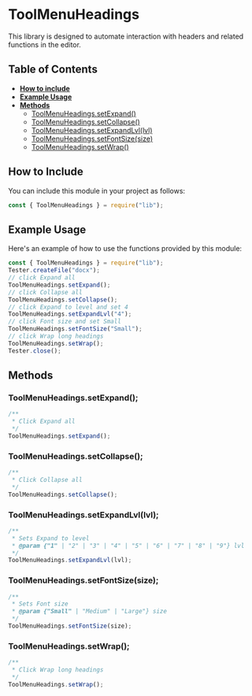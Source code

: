 # ToolMenuHeadings

This library is designed to automate interaction with headers and related functions in the editor.

## Table of Contents

-   [**How to include**](#how-to-include)
-   [**Example Usage**](#example-usage)
-   [**Methods**](#methods)
    -   [ToolMenuHeadings.setExpand()](#toolmenuheadingssetexpand)
    -   [ToolMenuHeadings.setCollapse()](#toolmenuheadingssetcollapse)
    -   [ToolMenuHeadings.setExpandLvl(lvl)](#toolmenuheadingssetexpandlvllvl)
    -   [ToolMenuHeadings.setFontSize(size)](#toolmenuheadingssetfontsizesize)
    -   [ToolMenuHeadings.setWrap()](#toolmenuheadingssetwrap)

## How to Include

You can include this module in your project as follows:

```javascript
const { ToolMenuHeadings } = require("lib");
```

## Example Usage

Here's an example of how to use the functions provided by this module:

```javascript
const { ToolMenuHeadings } = require("lib");
Tester.createFile("docx");
// click Expand all
ToolMenuHeadings.setExpand();
// click Collapse all
ToolMenuHeadings.setCollapse();
// click Expand to level and set 4
ToolMenuHeadings.setExpandLvl("4");
// click Font size and set Small
ToolMenuHeadings.setFontSize("Small");
// click Wrap long headings
ToolMenuHeadings.setWrap();
Tester.close();
```

## Methods

### ToolMenuHeadings.setExpand();

```javascript
/**
 * Click Expand all
 */
ToolMenuHeadings.setExpand();
```

### ToolMenuHeadings.setCollapse();

```javascript
/**
 * Click Collapse all
 */
ToolMenuHeadings.setCollapse();
```

### ToolMenuHeadings.setExpandLvl(lvl);

```javascript
/**
 * Sets Expand to level
 * @param {"1" | "2" | "3" | "4" | "5" | "6" | "7" | "8" | "9"} lvl
 */
ToolMenuHeadings.setExpandLvl(lvl);
```

### ToolMenuHeadings.setFontSize(size);

```javascript
/**
 * Sets Font size
 * @param {"Small" | "Medium" | "Large"} size
 */
ToolMenuHeadings.setFontSize(size);
```

### ToolMenuHeadings.setWrap();

```javascript
/**
 * Click Wrap long headings
 */
ToolMenuHeadings.setWrap();
```
